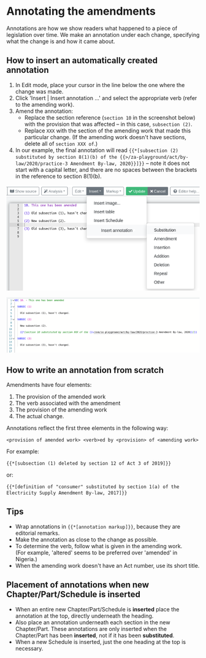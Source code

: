 # Annotating the amendments

Annotations are how we show readers what happened to a piece of legislation over time. We make an annotation under each change, specifying what the change is and how it came about.

## How to insert an automatically created annotation

1. In Edit mode, place your cursor in the line below the one where the change was made.
2. Click 'Insert | Insert annotation …' and select the appropriate verb (refer to the amending work).
3. Amend the annotation:
   * Replace the section reference (`section 10` in the screenshot below) with the provision that was affected – in this case, `subsection (2)`.
   * Replace `XXX` with the section of the amending work that made this particular change. (If the amending work doesn't have sections, delete all of `section XXX of`.)
4. In our example, the final annotation will read `{{*[subsection (2) substituted by section 8(1)(b) of the {{>/za-playground/act/by-law/2020/practice-3 Amendment By-law, 2020}}]}}` – note it does not start with a capital letter, and there are no spaces between the brackets in the reference to section 8(1)(b).

![Inserting the annotation](<../../.gitbook/assets/image (78).png>)

![The automatically inserted annotation still needs to be edited](<../../.gitbook/assets/image (211) (1).png>)

## How to write an annotation from scratch

Amendments have four elements:

1. The provision of the amended work
2. The verb associated with the amendment
3. The provision of the amending work
4. The actual change.

Annotations reflect the first three elements in the following way:

```
<provision of amended work> <verb>ed by <provision> of <amending work>
```

For example:

```
{{*[subsection (1) deleted by section 12 of Act 3 of 2019]}}
```

or:

```
{{*[definition of "consumer" substituted by section 1(a) of the Electricity Supply Amendment By-law, 2017]}}
```

## Tips

* Wrap annotations in `{{*[annotation markup]}}`, because they are editorial remarks.
* Make the annotation as close to the change as possible.
* To determine the verb, follow what is given in the amending work. \
  (For example, 'altered' seems to be preferred over 'amended' in Nigeria.)
* When the amending work doesn't have an Act number, use its short title.

## Placement of annotations when new Chapter/Part/Schedule is inserted

* When an entire new Chapter/Part/Schedule is **inserted** place the annotation at the top, directly underneath the heading.
* Also place an annotation underneath each section in the new Chapter/Part. These annotations are only inserted when the Chapter/Part has been **inserted**, not if it has been **substituted**.
* When a new Schedule is inserted, just the one heading at the top is necessary.
